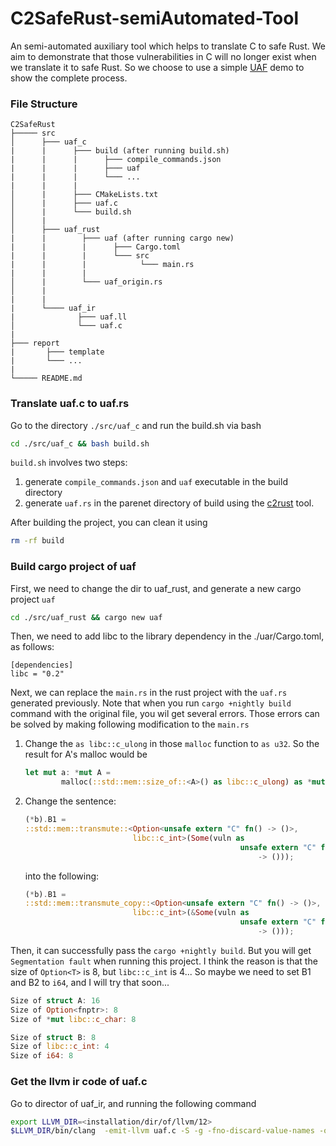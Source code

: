 # C2SafeRust-semiAutomated-Tool
An semi-automated auxiliary tool which helps to translate C to safe Rust.
We aim to demonstrate that those vulnerabilities in C will no longer exist when we translate it to safe Rust. So we choose to use a simple [UAF](https://ctf-wiki.org/pwn/linux/glibc-heap/use_after_free/) demo to show the complete process. 

### File Structure
```
C2SafeRust
├───── src
│      ├─── uaf_c
|      |      ├─── build (after running build.sh)
|      |      |      ├─── compile_commands.json
|      |      |      ├─── uaf
|      |      |      └─── ...
|      |      |
│      |      ├─── CMakeLists.txt
│      |      ├─── uaf.c
│      |      └─── build.sh
│      |
│      ├─── uaf_rust
|      |        ├─── uaf (after running cargo new)
|      |        |      ├─── Cargo.toml
|      |        |      └─── src
|      |        |            └─── main.rs
|      |        |
│      |        └─── uaf_origin.rs
│      |
|      |
|      └──── uaf_ir
|              ├─── uaf.ll
│              └─── uaf.c
|
├─── report
|       ├─── template
|       └─── ... 
|
└───── README.md
```

### Translate uaf.c to uaf.rs
Go to the directory `./src/uaf_c` and run the build.sh via bash

``` bash
cd ./src/uaf_c && bash build.sh
```
`build.sh` involves two steps:
1. generate `compile_commands.json` and `uaf` executable in the build directory
2. generate `uaf.rs` in the parenet directory of build using the [c2rust](https://github.com/immunant/c2rust) tool.

After building the project, you can clean it using
```bash
rm -rf build
```

### Build cargo project of uaf
First, we need to change the dir to uaf_rust, and generate a new cargo project `uaf`
``` bash
cd ./src/uaf_rust && cargo new uaf
```
Then, we need to add libc to the library dependency in the ./uar/Cargo.toml, as follows:
``` 
[dependencies]
libc = "0.2"
```
Next, we can replace the `main.rs` in the rust project with the `uaf.rs` generated previously. Note that when you run `cargo +nightly build` command with the original file, you wil get several errors. Those errors can be solved by making following modification to the `main.rs`
1. Change the `as libc::c_ulong` in those `malloc` function to `as u32`. So the result for A's malloc would be
    ```rust
    let mut a: *mut A =
            malloc(::std::mem::size_of::<A>() as libc::c_ulong) as *mut A;
    ```
2. Change the sentence:
    ```rust
    (*b).B1 =
    ::std::mem::transmute::<Option<unsafe extern "C" fn() -> ()>,
                            libc::c_int>(Some(vuln as
                                                    unsafe extern "C" fn()
                                                        -> ()));
    ```
    into the following:
    ```rust
    (*b).B1 =
    ::std::mem::transmute_copy::<Option<unsafe extern "C" fn() -> ()>,
                            libc::c_int>(&Some(vuln as
                                                    unsafe extern "C" fn()
                                                        -> ()));
    ```
Then, it can successfully pass the `cargo +nightly build`. But you will get `Segmentation fault` when running this project. I think the reason is that the size of `Option<T>` is 8, but `libc::c_int` is 4... So maybe we need to set B1 and B2 to `i64`, and I will try that soon...
```rust
Size of struct A: 16
Size of Option<fnptr>: 8
Size of *mut libc::c_char: 8

Size of struct B: 8
Size of libc::c_int: 4
Size of i64: 8
```

### Get the llvm ir code of uaf.c
Go to director of uaf_ir, and running the following command
```bash
export LLVM_DIR=<installation/dir/of/llvm/12>
$LLVM_DIR/bin/clang  -emit-llvm uaf.c -S -g -fno-discard-value-names -o uaf.ll
```

